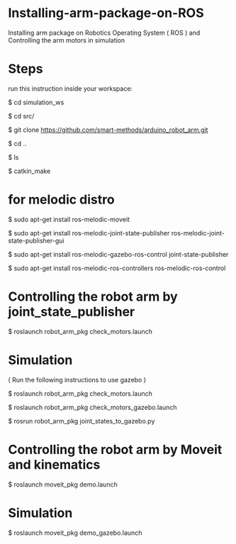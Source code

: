 # Installing-arm-package-on-ROS
Installing arm package on Robotics Operating System ( ROS ) and Controlling the arm motors in simulation 


# Steps
run this instruction inside your workspace:

$ cd simulation_ws

$ cd src/

$ git clone https://github.com/smart-methods/arduino_robot_arm.git

$ cd ..

$ ls

$ catkin_make


# for melodic distro

$ sudo apt-get install ros-melodic-moveit

$ sudo apt-get install ros-melodic-joint-state-publisher ros-melodic-joint-state-publisher-gui

$ sudo apt-get install ros-melodic-gazebo-ros-control joint-state-publisher

$ sudo apt-get install ros-melodic-ros-controllers ros-melodic-ros-control


# Controlling the robot arm by joint_state_publisher

$ roslaunch robot_arm_pkg check_motors.launch


# Simulation
( Run the following instructions to use gazebo )

$ roslaunch robot_arm_pkg check_motors.launch

$ roslaunch robot_arm_pkg check_motors_gazebo.launch

$ rosrun robot_arm_pkg joint_states_to_gazebo.py


# Controlling the robot arm by Moveit and kinematics


$ roslaunch moveit_pkg demo.launch


# Simulation


$ roslaunch moveit_pkg demo_gazebo.launch


